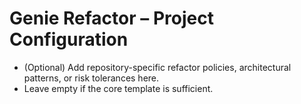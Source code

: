 # Genie Refactor – Project Configuration
- (Optional) Add repository-specific refactor policies, architectural patterns, or risk tolerances here.
- Leave empty if the core template is sufficient.
